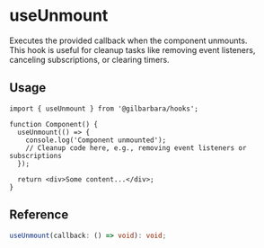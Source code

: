 # useUnmount

Executes the provided callback when the component unmounts.  
This hook is useful for cleanup tasks like removing event listeners, canceling subscriptions, or clearing timers.

## Usage

```tsx
import { useUnmount } from '@gilbarbara/hooks';

function Component() {
  useUnmount(() => {
    console.log('Component unmounted');
    // Cleanup code here, e.g., removing event listeners or subscriptions
  });

  return <div>Some content...</div>;
}
```

## Reference

```typescript
useUnmount(callback: () => void): void;
```
